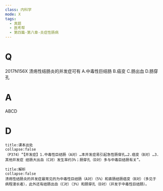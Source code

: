 ```yaml
---
class: 内科学
mode: X
tags:
  - 真题
  - 医考帮
  - 第四篇-第八章-炎症性肠病
---
```


# Q
2017N156X 溃疡性结肠炎的并发症可有
A.中毒性巨结肠
B.癌变
C.肠出血
D.肠穿孔

# A
ABCD
# D
```ad-note
title:课本出处
collapse:false
（P374）“【并发症】1.中毒性巨结肠（A对）…本并发症易引起急性肠穿孔…2.癌变（B对）…3.其他并发症 结肠大出血（C对）发生率约3%；肠穿孔（D对）多与中毒巨结肠有关”。
```

```ad-summary
title:解析
collapse:false
溃疡性结肠炎的并发症最常见的为中毒性巨结肠（A对）（5%）和直肠结肠癌变（B对）（多见于病程漫长者），此外还有结肠出血（C对）（3%）和肠穿孔（D对）（并发于中毒性巨结肠）。
```

